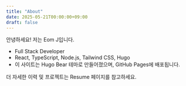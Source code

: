 ```yaml
---
title: "About"
date: 2025-05-21T00:00:00+09:00
draft: false
---
```


안녕하세요! 저는 Eom J입니다. 

- Full Stack Developer
- React, TypeScript, Node.js, Tailwind CSS, Hugo
- 이 사이트는 Hugo Bear 테마로 만들어졌으며, GitHub Pages에 배포됩니다.

더 자세한 이력 및 프로젝트는 Resume 페이지를 참고하세요.
